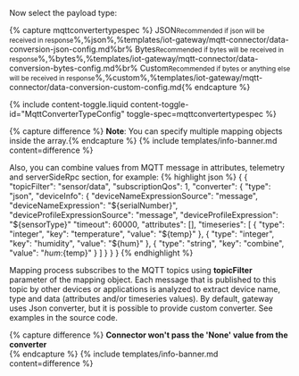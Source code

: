 Now select the payload type:

{% capture mqttconvertertypespec %}
JSON<small>Recommended if json will be received in response</small>%,%json%,%templates/iot-gateway/mqtt-connector/data-conversion-json-config.md%br%
Bytes<small>Recommended if bytes will be received in response</small>%,%bytes%,%templates/iot-gateway/mqtt-connector/data-conversion-bytes-config.md%br%
Custom<small>Recommended if bytes or anything else will be received in response</small>%,%custom%,%templates/iot-gateway/mqtt-connector/data-conversion-custom-config.md{% endcapture %}

{% include content-toggle.liquid content-toggle-id="MqttConverterTypeConfig" toggle-spec=mqttconvertertypespec %}

{% capture difference %}
**Note**: You can specify multiple mapping objects inside the array.{% endcapture %}
{% include templates/info-banner.md content=difference %}

Also, you can combine values from MQTT message in attributes, telemetry and serverSideRpc section, for example:
{% highlight json %}
{
    {
        "topicFilter": "sensor/data",
        "subscriptionQos": 1,
        "converter": {
            "type": "json",
            "deviceInfo": {
            "deviceNameExpressionSource": "message",
            "deviceNameExpression": "${serialNumber}",
            "deviceProfileExpressionSource": "message",
            "deviceProfileExpression": "${sensorType}"
            "timeout": 60000,
            "attributes": [],
            "timeseries": [
                {
                    "type": "integer",
                    "key": "temperature",
                    "value": "${temp}"
                },
                {
                    "type": "integer",
                    "key": "humidity",
                    "value": "${hum}"
                },
                {
                    "type": "string",
                    "key": "combine",
                    "value": "${hum}:${temp}"
                }
            ]
        }
    }
}
{% endhighlight %}

Mapping process subscribes to the MQTT topics using **topicFilter** parameter of the mapping object.
Each message that is published to this topic by other devices or applications is analyzed to extract device name, type and data (attributes and/or timeseries values).
By default, gateway uses Json converter, but it is possible to provide custom converter. See examples in the source code.

{% capture difference %}
**Connector won't pass the '**None**' value from the converter**  
{% endcapture %}
{% include templates/info-banner.md content=difference %}

